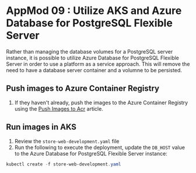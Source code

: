 # AppMod 09 : Utilize AKS and Azure Database for PostgreSQL Flexible Server

Rather than managing the database volumes for a PostgreSQL server instance, it is possible to utilize Azure Database for PostgreSQL Flexible Server in order to use a platform as a service approach.  This will remove the need to have a database server container and a volumne to be persisted.

## Push images to Azure Container Registry

1. If they haven't already, push the images to the Azure Container Registry using the [Push Images to Acr](./../Misc/01_PushImagesToAcr.md) article.

## Run images in AKS

1. Review the `store-web-development.yaml` file
2. Run the following to execute the deployment, update the `DB_HOST` value to the Azure Database for PostgreSQL Flexible Server instance:

  ```powershell
  kubectl create -f store-web-development.yaml
  ```
